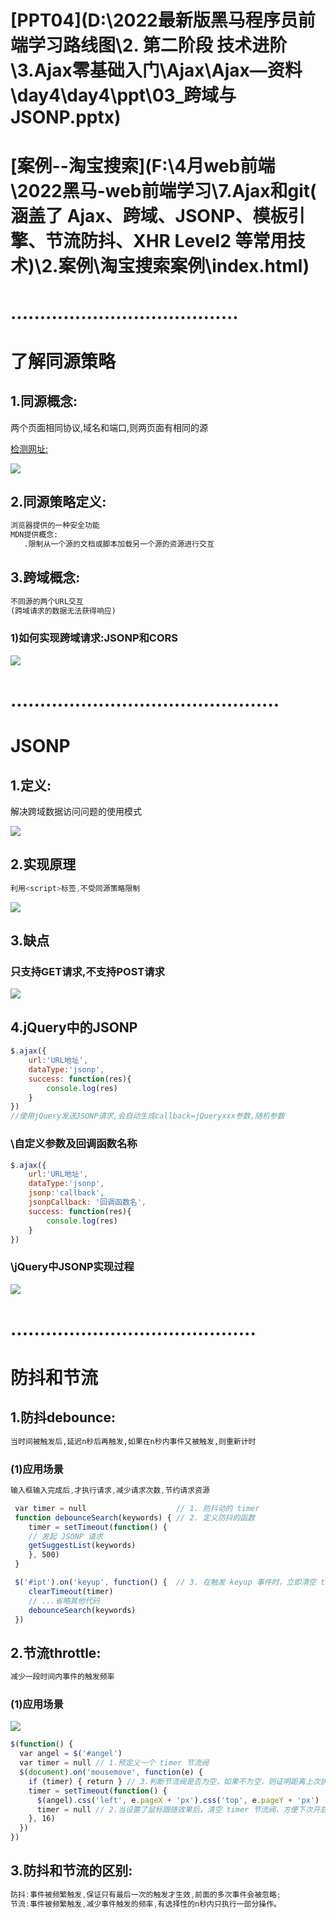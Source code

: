 # [PPT04](D:\2022最新版黑马程序员前端学习路线图\2. 第二阶段 技术进阶\3.Ajax零基础入门\Ajax\Ajax—资料\day4\day4\ppt\03_跨域与JSONP.pptx)

# [案例--淘宝搜索](F:\4月web前端\2022黑马-web前端学习\7.Ajax和git( 涵盖了 Ajax、跨域、JSONP、模板引擎、节流防抖、XHR Level2 等常用技术)\2.案例\淘宝搜索案例\index.html)

# .......................................

# 了解同源策略

## 1.同源概念:

两个页面相同协议,域名和端口,则两页面有相同的源

[检测网址:]( http://www.test.com/index.html )

![](../3.上课截图/day04/同源.png)

## 2.同源策略定义:

~~~html
浏览器提供的一种安全功能
MDN提供概念:
   .限制从一个源的文档或脚本加载另一个源的资源进行交互
~~~

## 3.跨域概念:

~~~html
不同源的两个URL交互
(跨域请求的数据无法获得响应)
~~~

### 1)如何实现跨域请求:JSONP和CORS

![](../3.上课截图/day04/如何实现跨域请求.png)

# ..............................................

# JSONP

## 1.定义:

解决跨域数据访问问题的使用模式

![](../3.上课截图/day04/JSONP.png)

## 2.实现原理

~~~js
利用<script>标签,不受同源策略限制
~~~

![](../3.上课截图/day04/JSONP.png)

## 3.缺点

### 只支持GET请求,不支持POST请求

![](../3.上课截图/day04/JSONP缺点.png)

## 4.jQuery中的JSONP

~~~js
$.ajax({
    url:'URL地址',
    dataType:'jsonp',
    success: function(res){
        console.log(res)
    }
})
//使用jQuery发送JSONP请求,会自动生成callback=jQueryxxx参数,随机参数
~~~

### \自定义参数及回调函数名称

~~~js
$.ajax({
    url:'URL地址',
    dataType:'jsonp',
    jsonp:'callback',
    jsonpCallback: '回调函数名',
    success: function(res){
        console.log(res)
    }
})
~~~

### \jQuery中JSONP实现过程

![](../3.上课截图/day04/jQuery中jsonp.png)

# ..........................................

# 防抖和节流

## 1.防抖debounce:

~~~html
当时间被触发后,延迟n秒后再触发,如果在n秒内事件又被触发,则重新计时
~~~

###  (1)应用场景

~~~js
输入框输入完成后,才执行请求,减少请求次数,节约请求资源
~~~

~~~js
 var timer = null                    // 1. 防抖动的 timer
 function debounceSearch(keywords) { // 2. 定义防抖的函数
    timer = setTimeout(function() {
    // 发起 JSONP 请求
    getSuggestList(keywords)
    }, 500)
 }

 $('#ipt').on('keyup', function() {  // 3. 在触发 keyup 事件时，立即清空 timer
    clearTimeout(timer)
    // ...省略其他代码
    debounceSearch(keywords)
 })
~~~

## 2.节流throttle:

~~~html
减少一段时间内事件的触发频率
~~~

### (1)应用场景

![](../3.上课截图/day04/节流的应用场景.png)

~~~js
$(function() {
  var angel = $('#angel')
  var timer = null // 1.预定义一个 timer 节流阀
  $(document).on('mousemove', function(e) {
    if (timer) { return } // 3.判断节流阀是否为空，如果不为空，则证明距离上次执行间隔不足16毫秒
    timer = setTimeout(function() {
      $(angel).css('left', e.pageX + 'px').css('top', e.pageY + 'px')
      timer = null // 2.当设置了鼠标跟随效果后，清空 timer 节流阀，方便下次开启延时器
    }, 16)
  })
})
~~~

## 3.防抖和节流的区别:

~~~js
防抖:事件被频繁触发,保证只有最后一次的触发才生效,前面的多次事件会被忽略;
节流:事件被频繁触发,减少事件触发的频率,有选择性的n秒内只执行一部分操作。
~~~

